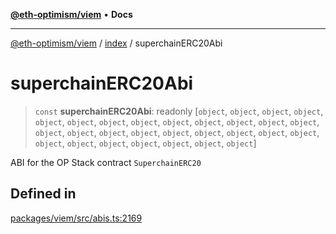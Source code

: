 [**@eth-optimism/viem**](../../README.md) • **Docs**

***

[@eth-optimism/viem](../../README.md) / [index](../README.md) / superchainERC20Abi

# superchainERC20Abi

> `const` **superchainERC20Abi**: readonly [`object`, `object`, `object`, `object`, `object`, `object`, `object`, `object`, `object`, `object`, `object`, `object`, `object`, `object`, `object`, `object`, `object`, `object`, `object`, `object`, `object`, `object`, `object`, `object`, `object`, `object`, `object`, `object`, `object`]

ABI for the OP Stack contract `SuperchainERC20`

## Defined in

[packages/viem/src/abis.ts:2169](https://github.com/ethereum-optimism/ecosystem/blob/e811aa63ad2d81436ee2008e44d114c24dafedef/packages/viem/src/abis.ts#L2169)
